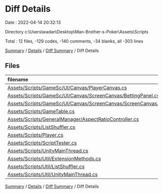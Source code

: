 # Diff Details

Date : 2022-04-14 20:32:13

Directory c:\Users\wadan\Desktop\Man-Brother-s-Poker\Assets\Scripts

Total : 12 files,  -129 codes, -140 comments, -34 blanks, all -303 lines

[Summary](results.md) / [Details](details.md) / [Diff Summary](diff.md) / Diff Details

## Files
| filename | language | code | comment | blank | total |
| :--- | :--- | ---: | ---: | ---: | ---: |
| [Assets/Scripts/GameSc/UI/Canvas/PlayerCanvas.cs](/Assets/Scripts/GameSc/UI/Canvas/PlayerCanvas.cs) | C# | 1 | -4 | -2 | -5 |
| [Assets/Scripts/GameSc/UI/Canvas/ScreenCanvas/BettingPanel.cs](/Assets/Scripts/GameSc/UI/Canvas/ScreenCanvas/BettingPanel.cs) | C# | 90 | 7 | 20 | 117 |
| [Assets/Scripts/GameSc/UI/Canvas/ScreenCanvas/ScreenCanvas.cs](/Assets/Scripts/GameSc/UI/Canvas/ScreenCanvas/ScreenCanvas.cs) | C# | -4 | 4 | 3 | 3 |
| [Assets/Scripts/GameTable.cs](/Assets/Scripts/GameTable.cs) | C# | 13 | 2 | 1 | 16 |
| [Assets/Scripts/GeneralManager/AspectRatioController.cs](/Assets/Scripts/GeneralManager/AspectRatioController.cs) | C# | -247 | -146 | -67 | -460 |
| [Assets/Scripts/ListShuffler.cs](/Assets/Scripts/ListShuffler.cs) | C# | -18 | 0 | -5 | -23 |
| [Assets/Scripts/Player.cs](/Assets/Scripts/Player.cs) | C# | 0 | 0 | 5 | 5 |
| [Assets/Scripts/ScriptTester.cs](/Assets/Scripts/ScriptTester.cs) | C# | -2 | -3 | 1 | -4 |
| [Assets/Scripts/UnityMainThread.cs](/Assets/Scripts/UnityMainThread.cs) | C# | -19 | 0 | -4 | -23 |
| [Assets/Scripts/Util/ExtensionMethods.cs](/Assets/Scripts/Util/ExtensionMethods.cs) | C# | 20 | 0 | 5 | 25 |
| [Assets/Scripts/Util/ListShuffler.cs](/Assets/Scripts/Util/ListShuffler.cs) | C# | 18 | 0 | 5 | 23 |
| [Assets/Scripts/Util/UnityMainThread.cs](/Assets/Scripts/Util/UnityMainThread.cs) | C# | 19 | 0 | 4 | 23 |

[Summary](results.md) / [Details](details.md) / [Diff Summary](diff.md) / Diff Details
